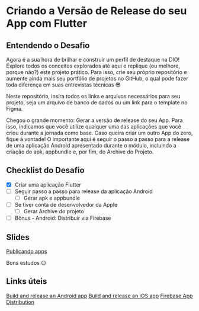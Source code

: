 # Criando a Versão de Release do seu App com Flutter

## Entendendo o Desafio
 
Agora é a sua hora de brilhar e construir um perfil de destaque na DIO! Explore todos os conceitos explorados até aqui e replique (ou melhore, porque não?) este projeto prático. Para isso, crie seu próprio repositório e aumente ainda mais seu portfólio de projetos no GitHub, o qual pode fazer toda diferença em suas entrevistas técnicas 😎
 
Neste repositório, insira todos os links e arquivos necessários para seu projeto, seja um arquivo de banco de dados ou um link para o template no Figma.
 
Chegou o grande momento: Gerar a versão de release do seu App. Para isso, indicamos que você utilize qualquer uma das aplicações que você criou durante a jornada como base. Caso queira criar um outro App do zero, fique à vontade! O importante aqui é seguir o passo a passo para a release de uma aplicação Android apresentado durante o módulo, incluindo a criação do apk, appbundle e, por fim, do Archive do Projeto.
 
## Checklist do Desafio
- [x] Criar uma aplicação Flutter​
- [ ] Seguir passo a passo para release da aplicação Android​
    - [ ] Gerar apk e appbundle​
- [ ] Se tiver conta de desenvolvedor da Apple​
    - [ ] Gerar Archive do projeto​
- [ ] Bônus - Android: Distribuir via Firebase

## Slides
[Publicando apps](https://academiapme-my.sharepoint.com/:p:/g/personal/nubia_dio_me/EX5NZYXgQhNOmdN5zrVreYEBTHRlmO3wqvjvx1L1pKK1pw?e=qJcpdl)

Bons estudos 😉

## Links úteis

[Build and release an Android app](https://docs.flutter.dev/deployment/android)
[Build and release an iOS app](https://docs.flutter.dev/deployment/ios)
[Firebase App Distribution](https://firebase.google.com/docs/app-distribution)
